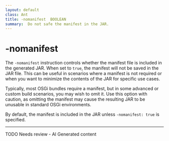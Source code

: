 ```yaml
---
layout: default
class: Ant
title: -nomanifest  BOOLEAN
summary:  Do not safe the manifest in the JAR.
---
```


# -nomanifest

The `-nomanifest` instruction controls whether the manifest file is included in the generated JAR. When set to `true`, the manifest will not be saved in the JAR file. This can be useful in scenarios where a manifest is not required or when you want to minimize the contents of the JAR for specific use cases.

Typically, most OSGi bundles require a manifest, but in some advanced or custom build scenarios, you may wish to omit it. Use this option with caution, as omitting the manifest may cause the resulting JAR to be unusable in standard OSGi environments.

By default, the manifest is included in the JAR unless `-nomanifest: true` is specified.


---
TODO Needs review - AI Generated content
